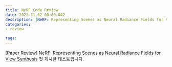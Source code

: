 ```yaml
---
title: NeRF Code Review
date: 2022-11-02 00:00:042
description: [NeRF: Representing Scenes as Neural Radiance Fields for View Synthesis](https://arxiv.org/pdf/2003.08934.pdf)
categories:
- review

tags:
---
```


[Paper Review] [NeRF: Representing Scenes as Neural Radiance Fields for View Synthesis](https://arxiv.org/pdf/2003.08934.pdf)
첫 게시글 테스트입니다.
